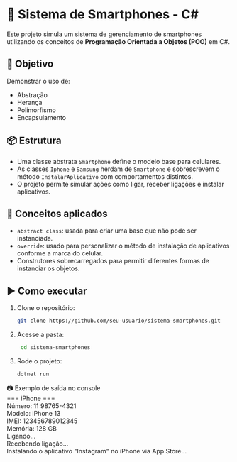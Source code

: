 # 📱 Sistema de Smartphones - C#

Este projeto simula um sistema de gerenciamento de smartphones utilizando os conceitos de **Programação Orientada a Objetos (POO)** em C#. 

## 🚀 Objetivo

Demonstrar o uso de:
- Abstração
- Herança
- Polimorfismo
- Encapsulamento

## 📦 Estrutura

- Uma classe abstrata `Smartphone` define o modelo base para celulares.
- As classes `Iphone` e `Samsung` herdam de `Smartphone` e sobrescrevem o método `InstalarAplicativo` com comportamentos distintos.
- O projeto permite simular ações como ligar, receber ligações e instalar aplicativos.

## 🧠 Conceitos aplicados

- `abstract class`: usada para criar uma base que não pode ser instanciada.
- `override`: usado para personalizar o método de instalação de aplicativos conforme a marca do celular.
- Construtores sobrecarregados para permitir diferentes formas de instanciar os objetos.

## ▶ Como executar

1. Clone o repositório:
   ```bash
   git clone https://github.com/seu-usuario/sistema-smartphones.git

2. Acesse a pasta:
   ```bash
    cd sistema-smartphones

3. Rode o projeto:
   ```bash
   dotnet run

📷 Exemplo de saída no console   <br>
=== iPhone ===  <br>
Número: 11 98765-4321  <br>
Modelo: iPhone 13  <br>
IMEI: 123456789012345  <br>
Memória: 128 GB  <br>
Ligando...  <br>
Recebendo ligação...  <br>
Instalando o aplicativo "Instagram" no iPhone via App Store...  <br>




